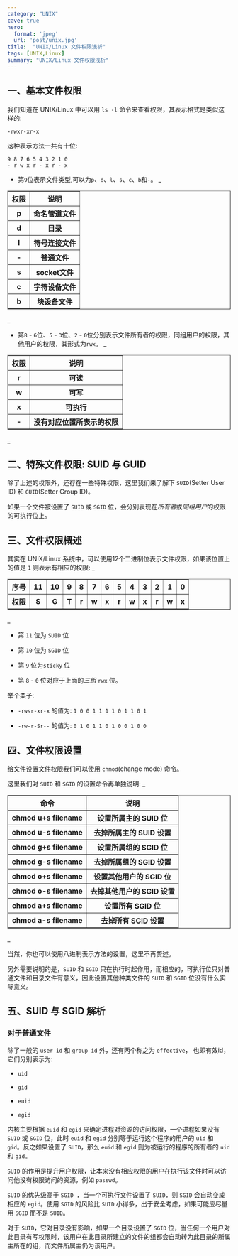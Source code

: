 ```yaml
---
category: "UNIX"
cave: true
hero:
  format: 'jpeg'
  url: 'post/unix.jpg'
title:  "UNIX/Linux 文件权限浅析"
tags: [UNIX,Linux]
summary: "UNIX/Linux 文件权限浅析"
---
```

## 一、基本文件权限

我们知道在 UNIX/Linux 中可以用 `ls -l` 命令来查看权限，其表示格式是类似这样的:

	-rwxr-xr-x

这种表示方法一共有十位:

	9 8 7 6 5 4 3 2 1 0
	- r w x r - x r - x

* 第`9`位表示文件类型,可以为`p`、`d`、`l`、`s`、`c`、`b`和`-`。
_
<table border="1" class="table table-bordered table-striped table-condensed">
<tr><th>权限</th><th>说明</th></tr>
<tr><th>p</th><th>命名管道文件</th></tr>
<tr><th>d</th><th>目录</th></tr>
<tr><th>l</th><th>符号连接文件</th></tr>
<tr><th>-</th><th>普通文件</th></tr>
<tr><th>s</th><th>socket文件</th></tr>
<tr><th>c</th><th>字符设备文件</th></tr>
<tr><th>b</th><th>块设备文件</th></tr>
</table>
_

* 第`8` - `6`位、`5` - `3`位、`2` - `0`位分别表示文件所有者的权限，同组用户的权限，其他用户的权限，其形式为`rwx`。
_
<table border="1" cellpadding="10">
<tr><th>权限</th><th>说明</th></tr>
<tr><th>r</th><th>可读</th></tr>
<tr><th>w</th><th>可写</th></tr>
<tr><th>x</th><th>可执行</th></tr>
<tr><th>-</th><th>没有对应位置所表示的权限</th></tr>
</table>
_

## 二、特殊文件权限: SUID 与 GUID

除了上述的权限外，还存在一些特殊权限，这里我们来了解下 `SUID`(Setter User ID) 和 `GUID`(Setter Group ID)。

如果一个文件被设置了 `SUID` 或 `SGID` 位，会分别表现在*所有者*或*同组用户*的权限的可执行位上。

## 三、文件权限概述

其实在 UNIX/Linux 系统中，可以使用12个二进制位表示文件权限，如果该位置上的值是 `1` 则表示有相应的权限:
_
<table border="1" cellpadding="10">
<tr><th>序号</th><th>11</th><th>10</th><th>9</th><th>8</th><th>7</th><th>6</th><th>5</th><th>4</th><th>3</th><th>2</th><th>1</th><th>0</th></tr>
<tr><th>权限</th><th>S</th><th>G</th><th>T</th><th>r</th><th>w</th><th>x</th><th>r</th><th>w</th><th>x</th><th>r</th><th>w</th><th>x</th></tr>
</table>
_

* 第 `11` 位为 `SUID` 位

* 第 `10` 位为 `SGID` 位

* 第 `9` 位为`sticky` 位

* 第 `8` - `0` 位对应于上面的*三组* `rwx` 位。

举个栗子:

* `-rwsr-xr-x` 的值为: `1 0 0 1 1 1 1 0 1 1 0 1`

* `-rw-r-Sr--` 的值为: `0 1 0 1 1 0 1 0 0 1 0 0`

## 四、文件权限设置

给文件设置文件权限我们可以使用 `chmod`(change mode) 命令。

这里我们对 `SUID` 和 `SGID` 的设置命令再单独说明:
_
<table border="1" cellpadding="10">
<tr><th>命令</th><th>说明</th></tr>
<tr><th>chmod u+s filename</th><th>设置所属主的 SUID 位</th></tr>
<tr><th>chmod u-s filename</th><th>去掉所属主的 SUID 设置</th></tr>
<tr><th>chmod g+s filename</th><th>设置所属组的 SGID 位</th></tr>
<tr><th>chmod g-s filename</th><th>去掉所属组的 SGID 设置</th></tr>
<tr><th>chmod o+s filename</th><th>设置其他用户的 SGID 位</th></tr>
<tr><th>chmod o-s filename</th><th>去掉其他用户的 SGID 设置</th></tr>
<tr><th>chmod a+s filename</th><th>设置所有 SGID 位</th></tr>
<tr><th>chmod a-s filename</th><th>去掉所有 SGID 设置</th></tr>
</table>
_

当然，你也可以使用八进制表示方法的设置，这里不再赘述。

另外需要说明的是，`SUID` 和 `SGID` 只在执行时起作用，而相应的，可执行位只对普通文件和目录文件有意义，因此设置其他种类文件的 `SUID` 和 `SGID` 位没有什么实际意义。

## 五、SUID 与 SGID 解析

### 对于普通文件

除了一般的 `user id` 和 `group id` 外，还有两个称之为 `effective`， 也即有效id，它们分别表示为:

* `uid`

* `gid`

* `euid`

* `egid`

内核主要根据 `euid` 和 `egid` 来确定进程对资源的访问权限，一个进程如果没有 `SUID` 或 `SGID` 位，此时 `euid` 和 `egid` 分别等于运行这个程序的用户的 `uid` 和 `gid`。反之如果设置了 `SUID`，那么 `euid` 和 `egid` 则为被运行的程序的所有者的 `uid` 和 `gid`。

`SUID` 的作用是提升用户权限，让本来没有相应权限的用户在执行该文件时可以访问他没有权限访问的资源，例如 `passwd`。

`SUID` 的优先级高于 `SGID `，当一个可执行文件设置了 `SUID`，则 `SGID` 会自动变成相应的 `egid`。使用 `SGID` 的风险比 `SUID` 小得多，出于安全考虑，如果可能应尽量用 `SGID` 而不是 `SUID`。

对于 `SUID`，它对目录没有影响，如果一个目录设置了 `SGID` 位，当任何一个用户对此目录有写权限时，该用户在此目录所建立的文件的组都会自动转为此目录的所属主所在的组，而文件所属主仍为该用户。
